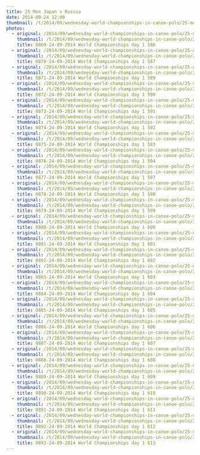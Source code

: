 ```yaml
---
title: 25 Men Japan v Russia
date: 2014-09-24 12:00
thumbnail: /t/2014/09/wednesday-world-championships-in-canoe-polo/25-men-japan-v-russia/0869-24-09-2014-world-championships-day-1-586.jpg
photos:
  - original: /2014/09/wednesday-world-championships-in-canoe-polo/25-men-japan-v-russia/0869-24-09-2014-world-championships-day-1-586.jpg
    thumbnail: /t/2014/09/wednesday-world-championships-in-canoe-polo/25-men-japan-v-russia/0869-24-09-2014-world-championships-day-1-586.jpg
    title: 0869-24-09-2014 World Championships day 1 586
  - original: /2014/09/wednesday-world-championships-in-canoe-polo/25-men-japan-v-russia/0870-24-09-2014-world-championships-day-1-587.jpg
    thumbnail: /t/2014/09/wednesday-world-championships-in-canoe-polo/25-men-japan-v-russia/0870-24-09-2014-world-championships-day-1-587.jpg
    title: 0870-24-09-2014 World Championships day 1 587
  - original: /2014/09/wednesday-world-championships-in-canoe-polo/25-men-japan-v-russia/0871-24-09-2014-world-championships-day-1-589.jpg
    thumbnail: /t/2014/09/wednesday-world-championships-in-canoe-polo/25-men-japan-v-russia/0871-24-09-2014-world-championships-day-1-589.jpg
    title: 0871-24-09-2014 World Championships day 1 589
  - original: /2014/09/wednesday-world-championships-in-canoe-polo/25-men-japan-v-russia/0872-24-09-2014-world-championships-day-1-590.jpg
    thumbnail: /t/2014/09/wednesday-world-championships-in-canoe-polo/25-men-japan-v-russia/0872-24-09-2014-world-championships-day-1-590.jpg
    title: 0872-24-09-2014 World Championships day 1 590
  - original: /2014/09/wednesday-world-championships-in-canoe-polo/25-men-japan-v-russia/0873-24-09-2014-world-championships-day-1-591.jpg
    thumbnail: /t/2014/09/wednesday-world-championships-in-canoe-polo/25-men-japan-v-russia/0873-24-09-2014-world-championships-day-1-591.jpg
    title: 0873-24-09-2014 World Championships day 1 591
  - original: /2014/09/wednesday-world-championships-in-canoe-polo/25-men-japan-v-russia/0874-24-09-2014-world-championships-day-1-592.jpg
    thumbnail: /t/2014/09/wednesday-world-championships-in-canoe-polo/25-men-japan-v-russia/0874-24-09-2014-world-championships-day-1-592.jpg
    title: 0874-24-09-2014 World Championships day 1 592
  - original: /2014/09/wednesday-world-championships-in-canoe-polo/25-men-japan-v-russia/0875-24-09-2014-world-championships-day-1-593.jpg
    thumbnail: /t/2014/09/wednesday-world-championships-in-canoe-polo/25-men-japan-v-russia/0875-24-09-2014-world-championships-day-1-593.jpg
    title: 0875-24-09-2014 World Championships day 1 593
  - original: /2014/09/wednesday-world-championships-in-canoe-polo/25-men-japan-v-russia/0876-24-09-2014-world-championships-day-1-594.jpg
    thumbnail: /t/2014/09/wednesday-world-championships-in-canoe-polo/25-men-japan-v-russia/0876-24-09-2014-world-championships-day-1-594.jpg
    title: 0876-24-09-2014 World Championships day 1 594
  - original: /2014/09/wednesday-world-championships-in-canoe-polo/25-men-japan-v-russia/0877-24-09-2014-world-championships-day-1-597.jpg
    thumbnail: /t/2014/09/wednesday-world-championships-in-canoe-polo/25-men-japan-v-russia/0877-24-09-2014-world-championships-day-1-597.jpg
    title: 0877-24-09-2014 World Championships day 1 597
  - original: /2014/09/wednesday-world-championships-in-canoe-polo/25-men-japan-v-russia/0878-24-09-2014-world-championships-day-1-598.jpg
    thumbnail: /t/2014/09/wednesday-world-championships-in-canoe-polo/25-men-japan-v-russia/0878-24-09-2014-world-championships-day-1-598.jpg
    title: 0878-24-09-2014 World Championships day 1 598
  - original: /2014/09/wednesday-world-championships-in-canoe-polo/25-men-japan-v-russia/0879-24-09-2014-world-championships-day-1-599.jpg
    thumbnail: /t/2014/09/wednesday-world-championships-in-canoe-polo/25-men-japan-v-russia/0879-24-09-2014-world-championships-day-1-599.jpg
    title: 0879-24-09-2014 World Championships day 1 599
  - original: /2014/09/wednesday-world-championships-in-canoe-polo/25-men-japan-v-russia/0880-24-09-2014-world-championships-day-1-600.jpg
    thumbnail: /t/2014/09/wednesday-world-championships-in-canoe-polo/25-men-japan-v-russia/0880-24-09-2014-world-championships-day-1-600.jpg
    title: 0880-24-09-2014 World Championships day 1 600
  - original: /2014/09/wednesday-world-championships-in-canoe-polo/25-men-japan-v-russia/0881-24-09-2014-world-championships-day-1-601.jpg
    thumbnail: /t/2014/09/wednesday-world-championships-in-canoe-polo/25-men-japan-v-russia/0881-24-09-2014-world-championships-day-1-601.jpg
    title: 0881-24-09-2014 World Championships day 1 601
  - original: /2014/09/wednesday-world-championships-in-canoe-polo/25-men-japan-v-russia/0882-24-09-2014-world-championships-day-1-602.jpg
    thumbnail: /t/2014/09/wednesday-world-championships-in-canoe-polo/25-men-japan-v-russia/0882-24-09-2014-world-championships-day-1-602.jpg
    title: 0882-24-09-2014 World Championships day 1 602
  - original: /2014/09/wednesday-world-championships-in-canoe-polo/25-men-japan-v-russia/0883-24-09-2014-world-championships-day-1-603.jpg
    thumbnail: /t/2014/09/wednesday-world-championships-in-canoe-polo/25-men-japan-v-russia/0883-24-09-2014-world-championships-day-1-603.jpg
    title: 0883-24-09-2014 World Championships day 1 603
  - original: /2014/09/wednesday-world-championships-in-canoe-polo/25-men-japan-v-russia/0884-24-09-2014-world-championships-day-1-604.jpg
    thumbnail: /t/2014/09/wednesday-world-championships-in-canoe-polo/25-men-japan-v-russia/0884-24-09-2014-world-championships-day-1-604.jpg
    title: 0884-24-09-2014 World Championships day 1 604
  - original: /2014/09/wednesday-world-championships-in-canoe-polo/25-men-japan-v-russia/0885-24-09-2014-world-championships-day-1-605.jpg
    thumbnail: /t/2014/09/wednesday-world-championships-in-canoe-polo/25-men-japan-v-russia/0885-24-09-2014-world-championships-day-1-605.jpg
    title: 0885-24-09-2014 World Championships day 1 605
  - original: /2014/09/wednesday-world-championships-in-canoe-polo/25-men-japan-v-russia/0886-24-09-2014-world-championships-day-1-606.jpg
    thumbnail: /t/2014/09/wednesday-world-championships-in-canoe-polo/25-men-japan-v-russia/0886-24-09-2014-world-championships-day-1-606.jpg
    title: 0886-24-09-2014 World Championships day 1 606
  - original: /2014/09/wednesday-world-championships-in-canoe-polo/25-men-japan-v-russia/0887-24-09-2014-world-championships-day-1-607.jpg
    thumbnail: /t/2014/09/wednesday-world-championships-in-canoe-polo/25-men-japan-v-russia/0887-24-09-2014-world-championships-day-1-607.jpg
    title: 0887-24-09-2014 World Championships day 1 607
  - original: /2014/09/wednesday-world-championships-in-canoe-polo/25-men-japan-v-russia/0888-24-09-2014-world-championships-day-1-608.jpg
    thumbnail: /t/2014/09/wednesday-world-championships-in-canoe-polo/25-men-japan-v-russia/0888-24-09-2014-world-championships-day-1-608.jpg
    title: 0888-24-09-2014 World Championships day 1 608
  - original: /2014/09/wednesday-world-championships-in-canoe-polo/25-men-japan-v-russia/0889-24-09-2014-world-championships-day-1-609.jpg
    thumbnail: /t/2014/09/wednesday-world-championships-in-canoe-polo/25-men-japan-v-russia/0889-24-09-2014-world-championships-day-1-609.jpg
    title: 0889-24-09-2014 World Championships day 1 609
  - original: /2014/09/wednesday-world-championships-in-canoe-polo/25-men-japan-v-russia/0890-24-09-2014-world-championships-day-1-610.jpg
    thumbnail: /t/2014/09/wednesday-world-championships-in-canoe-polo/25-men-japan-v-russia/0890-24-09-2014-world-championships-day-1-610.jpg
    title: 0890-24-09-2014 World Championships day 1 610
  - original: /2014/09/wednesday-world-championships-in-canoe-polo/25-men-japan-v-russia/0891-24-09-2014-world-championships-day-1-611.jpg
    thumbnail: /t/2014/09/wednesday-world-championships-in-canoe-polo/25-men-japan-v-russia/0891-24-09-2014-world-championships-day-1-611.jpg
    title: 0891-24-09-2014 World Championships day 1 611
  - original: /2014/09/wednesday-world-championships-in-canoe-polo/25-men-japan-v-russia/0892-24-09-2014-world-championships-day-1-612.jpg
    thumbnail: /t/2014/09/wednesday-world-championships-in-canoe-polo/25-men-japan-v-russia/0892-24-09-2014-world-championships-day-1-612.jpg
    title: 0892-24-09-2014 World Championships day 1 612
  - original: /2014/09/wednesday-world-championships-in-canoe-polo/25-men-japan-v-russia/0893-24-09-2014-world-championships-day-1-613.jpg
    thumbnail: /t/2014/09/wednesday-world-championships-in-canoe-polo/25-men-japan-v-russia/0893-24-09-2014-world-championships-day-1-613.jpg
    title: 0893-24-09-2014 World Championships day 1 613
---
```

